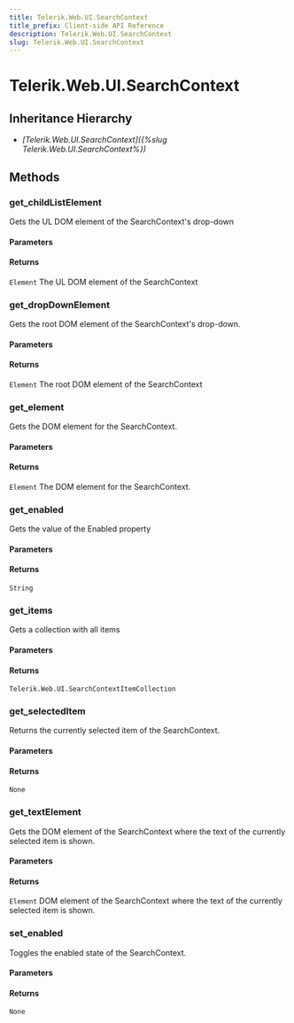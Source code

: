 ```yaml
---
title: Telerik.Web.UI.SearchContext
title_prefix: Client-side API Reference
description: Telerik.Web.UI.SearchContext
slug: Telerik.Web.UI.SearchContext
---
```


# Telerik.Web.UI.SearchContext  

## Inheritance Hierarchy

* *[Telerik.Web.UI.SearchContext]({%slug Telerik.Web.UI.SearchContext%})*


## Methods

### get_childListElement

Gets the UL DOM element of the SearchContext's drop-down

#### Parameters

#### Returns

`Element` The UL DOM element of the SearchContext

### get_dropDownElement

Gets the root DOM element of the SearchContext's drop-down.

#### Parameters

#### Returns

`Element` The root DOM element of the SearchContext

### get_element

Gets the DOM element for the SearchContext.

#### Parameters

#### Returns

`Element` The DOM element for the SearchContext.

### get_enabled

Gets the value of the Enabled property

#### Parameters

#### Returns

`String` 

### get_items

Gets a collection with all items

#### Parameters

#### Returns

`Telerik.Web.UI.SearchContextItemCollection` 

### get_selectedItem

Returns the currently selected item of the SearchContext.

#### Parameters

#### Returns

`None` 

### get_textElement

Gets the DOM element of the SearchContext where the text of the currently selected item is shown.

#### Parameters

#### Returns

`Element` DOM element of the SearchContext where the text of the currently selected item is shown. 

### set_enabled

Toggles the enabled state of the SearchContext.

#### Parameters

#### Returns

`None` 


